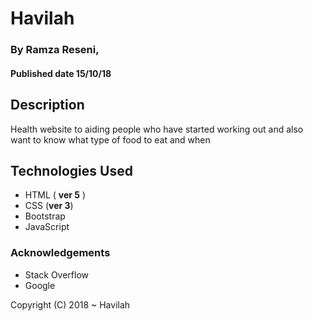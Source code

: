 # Havilah

### By **Ramza Reseni**, 
#### Published date **15/10/18**


## Description

Health website to aiding people who have started working out and also want to know what type of food to eat and when 


## Technologies Used
- HTML ( **ver 5** )
- CSS (**ver 3**)
- Bootstrap
- JavaScript


### Acknowledgements

- Stack Overflow
- Google

Copyright (C) 2018 ~ Havilah